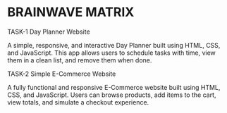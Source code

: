 # BRAINWAVE MATRIX 
TASK-1 Day Planner Website

A simple, responsive, and interactive Day Planner built using HTML, CSS, and JavaScript. This app allows users to schedule tasks with time, view them in a clean list, and remove them when done.

TASK-2 Simple E-Commerce Website

A fully functional and responsive E-Commerce website built using HTML, CSS, and JavaScript. Users can browse products, add items to the cart, view totals, and simulate a checkout experience.
